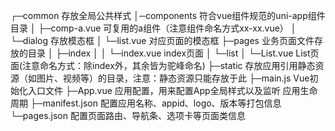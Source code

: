 ┌─common        		存放全局公共样式
│─components            符合vue组件规范的uni-app组件目录
│  ├─comp-a.vue         可复用的a组件（注意组件命名方式xx-xx.vue）
│  └─dialog				存放模态框
│     └─list.vue 		对应页面的模态框
├─pages                 业务页面文件存放的目录
│  ├─index
│  │  └─index.vue       index页面
│  └─list
│     └─List.vue        List页面(注意命名方式：除index外，其余皆为驼峰命名)
├─static                存放应用引用静态资源（如图片、视频等）的目录，注意：静态资源只能存放于此
├─main.js               Vue初始化入口文件
├─App.vue               应用配置，用来配置App全局样式以及监听 应用生命周期
├─manifest.json         配置应用名称、appid、logo、版本等打包信息
└─pages.json            配置页面路由、导航条、选项卡等页面类信息